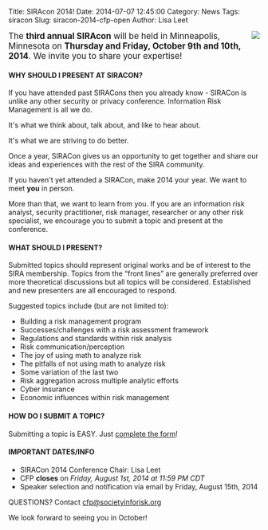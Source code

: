 Title: SIRAcon 2014!
Date: 2014-07-07 12:45:00
Category: News
Tags: siracon
Slug: siracon-2014-cfp-open
Author: Lisa Leet

<img src="/images/siraconbadge.png" align="right" style="padding-left:10px"/>

<span style="font-size:120%">The **third annual SIRAcon** will be held in Minneapolis, Minnesota on **Thursday and Friday, October 9th and 10th, 2014**. We invite you to share your expertise!</font>

#### WHY SHOULD I PRESENT AT SIRACON?

If you have attended past SIRACons then you already know - SIRACon is unlike any other security or privacy conference. 
Information Risk Management is all we do. 

It's what we think about, talk about, and like to hear about. 

It's what we are striving to do better. 

Once a year, SIRACon gives us an opportunity to get together and share our ideas and experiences with the rest of the SIRA community.
 
If you haven't yet attended a SIRACon, make 2014 your year. We want to meet **you** in person. 

More than that, we want to learn from you. If you are an information risk analyst, security practitioner, risk manager, researcher or any other risk specialist, we encourage you to submit a topic and present at the conference.

#### WHAT SHOULD I PRESENT?

Submitted topics should represent original works and be of interest to the SIRA membership. Topics from the “front lines” are generally preferred over more theoretical discussions but all topics will be considered.  Established and new presenters are all encouraged to respond. 

Suggested topics include (but are not limited to):

- Building a risk management program
- Successes/challenges with a risk assessment framework
- Regulations and standards within risk analysis
- Risk communication/perception
- The joy of using math to analyze risk
- The pitfalls of not using math to analyze risk
- Some variation of the last two
- Risk aggregation across multiple analytic efforts
- Cyber insurance
- Economic influences within risk management

#### HOW DO I SUBMIT A TOPIC?

Submitting a topic is EASY. Just [complete the form](https://docs.google.com/a/societyinforisk.org/forms/d/1Aan7Qc90xpru97LI-1VbcHMPRPO_TI73zlUJn1atNUk/viewform)!

#### IMPORTANT DATES/INFO

- SIRACon 2014 Conference Chair: Lisa Leet
- CFP **closes** on *Friday, August 1st, 2014 at 11:59 PM CDT*
- Speaker selection and notification via email by Friday, August 15th, 2014

QUESTIONS? Contact <a href="mailto:cfp@societyinforisk.org">cfp@societyinforisk.org</a>

We look forward to seeing you in October!